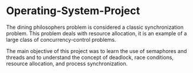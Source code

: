 # Operating-System-Project
The dining philosophers problem is considered a classic synchronization problem. This problem
deals with resource allocation, it is an example of a large class of concurrency-control problems.

The main objective of this project was to learn the use of semaphores and threads and to
understand the concept of deadlock, race conditions, resource allocation, and process
synchronization.
